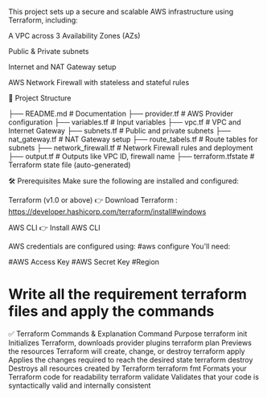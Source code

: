 This project sets up a secure and scalable AWS infrastructure using Terraform, including:

A VPC across 3 Availability Zones (AZs)

Public & Private subnets

Internet and NAT Gateway setup

AWS Network Firewall with stateless and stateful rules


📁 Project Structure

├── README.md                  # Documentation
├── provider.tf                # AWS Provider configuration
├── variables.tf               # Input variables
├── vpc.tf                     # VPC and Internet Gateway
├── subnets.tf                 # Public and private subnets
├── nat_gateway.tf             # NAT Gateway setup
├── route_tabels.tf            # Route tables for subnets
├── network_firewall.tf        # Network Firewall rules and deployment
├── output.tf                  # Outputs like VPC ID, firewall name
├── terraform.tfstate          # Terraform state file (auto-generated)



🛠️ Prerequisites
Make sure the following are installed and configured:

Terraform (v1.0 or above)
👉 Download Terraform  : https://developer.hashicorp.com/terraform/install#windows

AWS CLI
👉 Install AWS CLI

AWS credentials are configured using:
#aws configure
You'll need:

#AWS Access Key
#AWS Secret Key
#Region


# Write all the requirement terraform files and apply the commands 

✅ Terraform Commands & Explanation
Command	Purpose
terraform init	Initializes Terraform, downloads provider plugins
terraform plan	Previews the resources Terraform will create, change, or destroy
terraform apply	Applies the changes required to reach the desired state
terraform destroy	Destroys all resources created by Terraform
terraform fmt	Formats your Terraform code for readability
terraform validate	Validates that your code is syntactically valid and internally consistent

